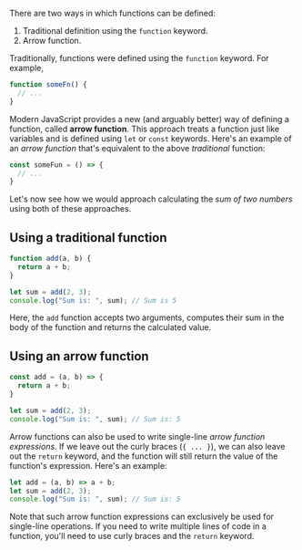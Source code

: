 There are two ways in which functions can be defined:

1. Traditional definition using the `function` keyword.
2. Arrow function.

Traditionally, functions were defined using the `function` keyword. For example,

```js
function someFn() {
  // ...
}
```

Modern JavaScript provides a new (and arguably better) way of defining a function, called **arrow function**. This approach treats a function just like variables and is defined using `let` or `const` keywords. Here's an example of an _arrow function_ that's equivalent to the above _traditional_ function:

```js
const someFun = () => {
  // ...
}
```

Let's now see how we would approach calculating the _sum of two numbers_ using both of these approaches. 

## Using a traditional function

```js
function add(a, b) {
  return a + b;
}

let sum = add(2, 3);
console.log("Sum is: ", sum); // Sum is 5
```

Here, the `add` function accepts two arguments, computes their sum in the body of the function and returns the calculated value.

## Using an arrow function

```js
const add = (a, b) => {
  return a + b;
}

let sum = add(2, 3);
console.log("Sum is: ", sum); // Sum is: 5 
```

Arrow functions can also be used to write single-line *arrow function expressions*. If we leave out the curly braces (`{ ... }`), we can also leave out the `return` keyword, and the function will still return the value of the function's expression. Here's an example:

```js
let add = (a, b) => a + b;
let sum = add(2, 3);
console.log("Sum is: ", sum); // Sum is: 5 
```

Note that such arrow function expressions can exclusively be used for single-line operations. If you need to write multiple lines of code in a function, you'll need to use curly braces and the `return` keyword.